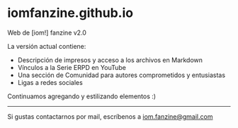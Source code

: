 # iomfanzine.github.io
Web de [iom!] fanzine v2.0

La versión actual contiene:

*   Descripción de impresos y acceso a los archivos en Markdown
*   Vínculos a la Serie ERPD en YouTube
*   Una sección de Comunidad para autores comprometidos y entusiastas
*   Ligas a redes sociales

Continuamos agregando y estilizando elementos :)

---

Si gustas contactarnos por mail, escríbenos a <iom.fanzine@gmail.com>
